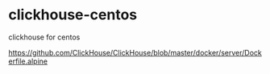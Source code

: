 # clickhouse-centos
clickhouse for centos

https://github.com/ClickHouse/ClickHouse/blob/master/docker/server/Dockerfile.alpine